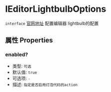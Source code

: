 # IEditorLightbulbOptions
`interface` [官网地址](https://microsoft.github.io/monaco-editor/docs.html#interfaces/editor.IEditorLightbulbOptions.html)
配置编辑器 lightbulb的配置
## 属性 Properties

### enabled?
+ 类型:  `可选`
+ 默认值: `true`
+ 可选项: `-`
+ 描述: `指定是否启用灯泡代码的action`